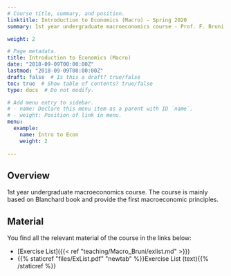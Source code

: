 ```yaml
---
# Course title, summary, and position.
linktitle: Introduction to Economics (Macro) - Spring 2020
summary: 1st year undergraduate macroeconomics course - Prof. F. Bruni

weight: 2

# Page metadata.
title: Introduction to Economics (Macro)
date: "2018-09-09T00:00:00Z"
lastmod: "2018-09-09T00:00:00Z"
draft: false  # Is this a draft? true/false
toc: true  # Show table of contents? true/false
type: docs  # Do not modify.

# Add menu entry to sidebar.
# - name: Declare this menu item as a parent with ID `name`.
# - weight: Position of link in menu.
menu:
  example:
    name: Intro to Econ
    weight: 2
    
---
```


## Overview
1st year undergraduate macroeconomics course. The course is mainly based on Blanchard book and provide the first macroeconomic principles. 

## Material
You find all the relevant material of the course in the links below:

- [Exercise List]({{< ref "teaching/Macro_Bruni/exlist.md" >}})
- {{% staticref "files/ExList.pdf" "newtab" %}}Exercise List (text){{% /staticref %}}
